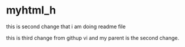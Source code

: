 # myhtml_h
this is second change that i am doing readme file

this is third change from githup vi and my parent is the second change.
